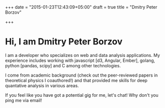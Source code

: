 +++
date = "2015-01-23T12:43:09+05:00"
draft = true
title = "Dmitry Peter Borzov"

+++


# Hi, I am Dmitry Peter Borzov

I am a developer who specializes on web and data analysis applications. My experience includes working with javascript [d3, Angular, Ember], golang, python [pandas, scipy] and C among other technologies. 

I come from academic background (check out the  peer-reviewed papers in theoretical physics I coauthored!) and that provided me skills for deep quantative analysis in various areas.

If you feel like you have got a potential gig for me, let's chat! Why don't you ping me via email!